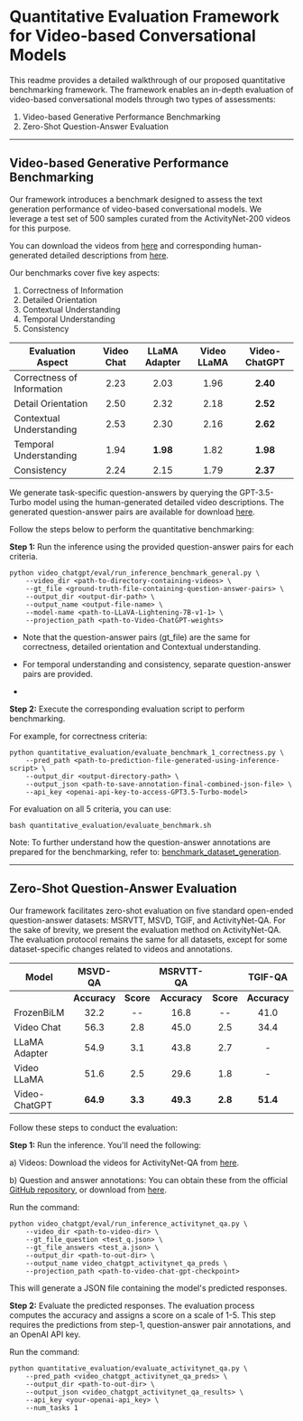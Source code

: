 # Quantitative Evaluation Framework for Video-based Conversational Models

This readme provides a detailed walkthrough of our proposed quantitative benchmarking framework. The framework enables an in-depth evaluation of video-based conversational models through two types of assessments:

1. Video-based Generative Performance Benchmarking
2. Zero-Shot Question-Answer Evaluation

---

## Video-based Generative Performance Benchmarking

Our framework introduces a benchmark designed to assess the text generation performance of video-based conversational models. We leverage a test set of 500 samples curated from the ActivityNet-200 videos for this purpose.

You can download the videos from [here](https://mbzuaiac-my.sharepoint.com/:u:/g/personal/hanoona_bangalath_mbzuai_ac_ae/EatOpE7j68tLm2XAd0u6b8ABGGdVAwLMN6rqlDGM_DwhVA?e=90WIuW) and 
corresponding human-generated detailed descriptions from [here](https://mbzuaiac-my.sharepoint.com/:u:/g/personal/hanoona_bangalath_mbzuai_ac_ae/EVheQNh9Y4tEv38kC19522kBYx5IkCxPTVTfmFFGERrezA?e=Y70d2q).

Our benchmarks cover five key aspects:

1. Correctness of Information
2. Detailed Orientation
3. Contextual Understanding
4. Temporal Understanding
5. Consistency


| **Evaluation Aspect** | **Video Chat** | **LLaMA Adapter** | **Video LLaMA** | **Video-ChatGPT** |
| --- |:--------------:|:-----------------:|:--------------:|:-----------------:|
| Correctness of Information |      2.23      |       2.03        |      1.96      |       **2.40**        |
| Detail Orientation |      2.50      |       2.32        |      2.18      |       **2.52**        |
| Contextual Understanding |      2.53      |       2.30        |      2.16      |       **2.62**        |
| Temporal Understanding |      1.94      |       **1.98**        |      1.82      |       **1.98**        |
| Consistency |      2.24      |       2.15        |      1.79      |       **2.37**        |


We generate task-specific question-answers by querying the GPT-3.5-Turbo model using the human-generated detailed video descriptions. The generated question-answer pairs are available for download [here](https://mbzuaiac-my.sharepoint.com/:f:/g/personal/hanoona_bangalath_mbzuai_ac_ae/EoS-mdm-KchDqCVbGv8v-9IB_ZZNXtcYAHtyvI06PqbF_A?e=1sNbaa).

Follow the steps below to perform the quantitative benchmarking:

**Step 1:** Run the inference using the provided question-answer pairs for each criteria.

```shell
python video_chatgpt/eval/run_inference_benchmark_general.py \
    --video_dir <path-to-directory-containing-videos> \
    --gt_file <ground-truth-file-containing-question-answer-pairs> \
    --output_dir <output-dir-path> \
    --output_name <output-file-name> \
    --model-name <path-to-LLaVA-Lightening-7B-v1-1> \
    --projection_path <path-to-Video-ChatGPT-weights>
```
- Note that the question-answer pairs (gt_file) are the same for correctness, detailed orientation and Contextual understanding.

- For temporal understanding and consistency, separate question-answer pairs are provided.
- 
**Step 2:** Execute the corresponding evaluation script to perform benchmarking.

For example, for correctness criteria:
```shell
python quantitative_evaluation/evaluate_benchmark_1_correctness.py \
    --pred_path <path-to-prediction-file-generated-using-inference-script> \
    --output_dir <output-directory-path> \
    --output_json <path-to-save-annotation-final-combined-json-file> \
    --api_key <openai-api-key-to-access-GPT3.5-Turbo-model>
```

For evaluation on all 5 criteria, you can use:
```shell
bash quantitative_evaluation/evaluate_benchmark.sh
```

Note: To further understand how the question-answer annotations are prepared for the benchmarking, refer to: [benchmark_dataset_generation](benchmark_dataset_generation).

---
## Zero-Shot Question-Answer Evaluation

Our framework facilitates zero-shot evaluation on five standard open-ended question-answer datasets: MSRVTT, MSVD, TGIF, and ActivityNet-QA. For the sake of brevity, we present the evaluation method on ActivityNet-QA. The evaluation protocol remains the same for all datasets, except for some dataset-specific changes related to videos and annotations.


| **Model** | **MSVD-QA** |  | **MSRVTT-QA** |  | **TGIF-QA** |  | **Activity Net-QA** |  |
| --- | :---: | :---: | :---: | :---: | :---: | :---: | :---: | :---: |
| | **Accuracy** | **Score** | **Accuracy** | **Score** | **Accuracy** | **Score** | **Accuracy** | **Score** |
| FrozenBiLM | 32.2 | -- | 16.8 | -- | 41.0 | -- | 24.7 | -- |
| Video Chat | 56.3 | 2.8 | 45.0 | 2.5 | 34.4 | 2.3 | 26.5 | 2.2 |
| LLaMA Adapter | 54.9 | 3.1 | 43.8 | 2.7 | - | - | 34.2 | 2.7 |
| Video LLaMA | 51.6 | 2.5 | 29.6 | 1.8 | - | - | 12.4 | 1.1 |
| Video-ChatGPT | **64.9** | **3.3** | **49.3** | **2.8** | **51.4** | **3.0** | **35.2** | **2.7** |


Follow these steps to conduct the evaluation:

**Step 1:** Run the inference. You'll need the following:

a) Videos: Download the videos for ActivityNet-QA from [here](https://mbzuaiac-my.sharepoint.com/:u:/g/personal/hanoona_bangalath_mbzuai_ac_ae/ESa302OCJMNHsMk7wuBbQc8BZH5CqlcdCWiSpXynQZDfAQ?e=CrOPbm).

b) Question and answer annotations: You can obtain these from the official [GitHub repository](https://github.com/MILVLG/activitynet-qa/tree/master/dataset), or download from [here](https://mbzuaiac-my.sharepoint.com/:f:/g/personal/hanoona_bangalath_mbzuai_ac_ae/El1SR1Mri2NLgptt4jTOy1wBJkGyzXDKGvsWFLxvdbpKPw?e=vxtpNu).

Run the command:

```shell
python video_chatgpt/eval/run_inference_activitynet_qa.py \
    --video_dir <path-to-video-dir> \
    --gt_file_question <test_q.json> \
    --gt_file_answers <test_a.json> \
    --output_dir <path-to-out-dir> \
    --output_name video_chatgpt_activitynet_qa_preds \
    --projection_path <path-to-video-chat-gpt-checkpoint>
```
This will generate a JSON file containing the model's predicted responses.

**Step 2:** Evaluate the predicted responses. The evaluation process computes the accuracy and assigns a score on a scale of 1-5. This step requires the predictions from step-1, question-answer pair annotations, and an OpenAI API key.

Run the command:

```shell
python quantitative_evaluation/evaluate_activitynet_qa.py \
    --pred_path <video_chatgpt_activitynet_qa_preds> \
    --output_dir <path-to-out-dir> \
    --output_json <video_chatgpt_activitynet_qa_results> \
    --api_key <your-openai-api_key> \
    --num_tasks 1
```
